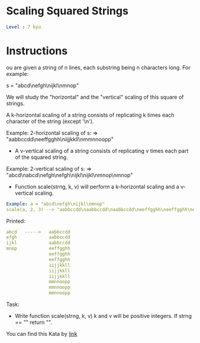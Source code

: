 # Scaling Squared Strings

```yaml
Level : 7 kyu
```

# Instructions

ou are given a string of n lines, each substring being n characters long. For example:

s = "abcd\nefgh\nijkl\nmnop"

We will study the "horizontal" and the "vertical" scaling of this square of strings.

A k-horizontal scaling of a string consists of replicating k times each character of the string (except '\n').

Example: 2-horizontal scaling of s: => "aabbccdd\neeffgghh\niijjkkll\nmmnnoopp"
- A v-vertical scaling of a string consists of replicating v times each part of the squared string.

Example: 2-vertical scaling of s: => "abcd\nabcd\nefgh\nefgh\nijkl\nijkl\nmnop\nmnop"
- Function scale(strng, k, v) will perform a k-horizontal scaling and a v-vertical scaling.

```yaml
Example: a = "abcd\nefgh\nijkl\nmnop"
scale(a, 2, 3) --> "aabbccdd\naabbccdd\naabbccdd\neeffgghh\neeffgghh\neeffgghh\niijjkkll\niijjkkll\niijjkkll\nmmnnoopp\nmmnnoopp\nmmnnoopp"
```

Printed:

```yaml
abcd   ----->   aabbccdd
efgh            aabbccdd
ijkl            aabbccdd
mnop            eeffgghh
                eeffgghh
                eeffgghh
                iijjkkll
                iijjkkll
                iijjkkll
                mmnnoopp
                mmnnoopp
                mmnnoopp
```

Task:

- Write function scale(strng, k, v) k and v will be positive integers. If strng == "" return "".

You can find this Kata by [link](https://www.codewars.com/kata/56ed20a2c4e5d69155000301/train/java)